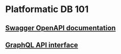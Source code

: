 # Platformatic DB 101

## [Swagger OpenAPI documentation](http://localhost:3042/documentation)

## [GraphQL API interface](http://localhost:3042/graphiql)
